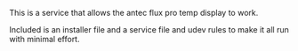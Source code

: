 This is a service that allows the antec flux pro temp display to work.

Included is an installer file and a service file and udev rules to make it all run with minimal effort.
